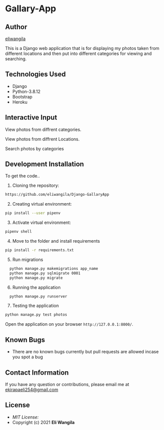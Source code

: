 # Gallary-App

## Author

[eliwangila](https://github.com/eliwangila)

This is a Django web application that is for displaying my photos taken from different locations and then put into different categories for viewing and searching.

## Technologies Used
 * Django
 * Python-3.8.12
 * Bootstrap
 * Heroku
 

## Interactive Input

View photos from diffrent categories.

View photos from diffrent Locations.

Search photos by categories


## Development Installation
To get the code..

1. Cloning the repository:
  ```bash
  https://github.com/eliwangila/Django-GallaryApp
  ```
2. Creating virtual environment:
  ```bash
  pip install --user pipenv
  ```
3. Activate virtual environment:
  ```bash
  pipenv shell
  ```

4. Move to the folder and install requirements
  ```bash
  pip install -r requirements.txt
  ```
5. Run migrations
```bash
  python manage.py makemigrations app_name
  python manage.py sqlmigrate 0001
  python manage.py migrate
```
6. Running the application
  ```bash
    python manage.py runserver
  ```
7. Testing the application
  ```bash
  python manage.py test photos
  ```
Open the application on your browser `http://127.0.0.1:8000/`.


## Known Bugs
* There are no known bugs currently but pull requests are allowed incase you spot a bug

## Contact Information 

If you have any question or contributions, please email me at [ekirapaeli254@gmail.com]()

## License
* *MIT License:*
* Copyright (c) 2021 **Eli Wangila**
